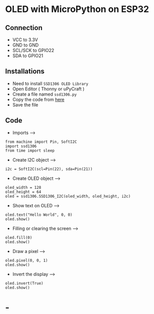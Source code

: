 # OLED with MicroPython on ESP32

## Connection
- VCC to 3.3V
- GND to GND
- SCL/SCK to GPIO22
- SDA to GPIO21


## Installations
- Need to install ```SSD1306 OLED Library```
- Open Editor ( Thonny or uPyCraft )
- Create a file named ```ssd1306.py```
- Copy the code from [here](./static/ssd1306.py)
- Save the file

## Code 
- Imports -->
```
from machine import Pin, SoftI2C
import ssd1306
from time import sleep
```
- Create I2C object -->
```
i2c = SoftI2C(scl=Pin(22), sda=Pin(21))
```
- Create OLED object -->
```
oled_width = 128
oled_height = 64
oled = ssd1306.SSD1306_I2C(oled_width, oled_height, i2c)
```

- Show text on OLED -->
```
oled.text("Hello World", 0, 0)
oled.show()
```
- Filling or clearing the screen -->
```
oled.fill(0)
oled.show()
```

- Draw a pixel -->
```
oled.pixel(0, 0, 1)
oled.show()
```

- Invert the display -->
```
oled.invert(True)
oled.show()
```
#
#
#
# -

